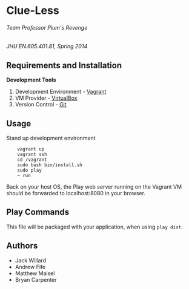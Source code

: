 # Clue-Less
###### Team Professor Plum's Revenge
_JHU EN.605.401.81, Spring 2014_

## Requirements and Installation

**Development Tools**

1. Development Environment - [Vagrant](http://www.vagrantup.com/)
2. VM Provider - [VirtualBox](https://www.virtualbox.org/)
3. Version Control - [Git](http://gitscm.com/)

## Usage
Stand up development environment
```
    vagrant up
    vagrant ssh
    cd /vagrant
    sudo bash bin/install.sh
    sudo play
    ~ run
```

Back on your host OS, the Play web server running on the Vagrant VM should be forwarded to localhost:8080 in your browser.

## Play Commands

This file will be packaged with your application, when using `play dist`.

## Authors
+ Jack Willard
+ Andrew Fife
+ Matthew Maisel
+ Bryan Carpenter
